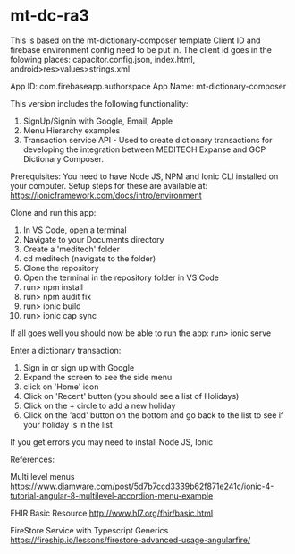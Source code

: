 # mt-dc-ra3

This is based on the mt-dictionary-composer template
Client ID and firebase environment config need to be put in.
The client id goes in the folowing places: capacitor.config.json, index.html, android>res>values>strings.xml 

App ID:     com.firebaseapp.authorspace
App Name:   mt-dictionary-composer

This version includes the following functionality:

1. SignUp/Signin with Google, Email, Apple
2. Menu Hierarchy examples
3. Transaction service API - Used to create dictionary transactions for developing the integration between MEDITECH Expanse and GCP Dictionary Composer.

Prerequisites:
You need to have Node JS, NPM and Ionic CLI installed on your computer.
Setup steps for these are available at:
https://ionicframework.com/docs/intro/environment

Clone and run this app:
1.  In VS Code, open a terminal 
2.  Navigate to your Documents directory 
3.  Create a 'meditech' folder
4.  cd meditech (navigate to the folder)
5.  Clone the repository
6.  Open the terminal in the repository folder in VS Code
7.  run> npm install
8.  run> npm audit fix
9.  run> ionic build
10. run> ionic cap sync

If all goes well you should now be able to run the app:
run> ionic serve

Enter a dictionary transaction:
1. Sign in or sign up with Google
2. Expand the screen to see the side menu
3. click on 'Home' icon
4. Click on 'Recent' button (you should see a list of Holidays)
5. Click on the + circle to add a new holiday
6. Click on the 'add' button on the bottom and go back to the list to see if your holiday is in the list


If you get errors you may need to install Node JS, Ionic

 References:

Multi level menus
https://www.djamware.com/post/5d7b7ccd3339b62f871e241c/ionic-4-tutorial-angular-8-multilevel-accordion-menu-example

 FHIR Basic Resource 
 http://www.hl7.org/fhir/basic.html

 FireStore Service with Typescript Generics
 https://fireship.io/lessons/firestore-advanced-usage-angularfire/
